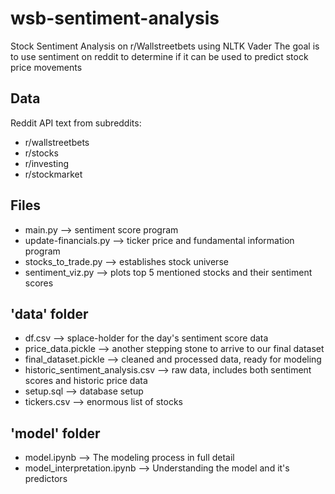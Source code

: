# wsb-sentiment-analysis
Stock Sentiment Analysis on r/Wallstreetbets using NLTK Vader
The goal is to use sentiment on reddit to determine if it can be used to predict stock price movements

## Data
Reddit API text from subreddits:
  - r/wallstreetbets
  - r/stocks
  - r/investing
  - r/stockmarket

## Files
- main.py --> sentiment score program
- update-financials.py --> ticker price and fundamental information program
- stocks_to_trade.py --> establishes stock universe
- sentiment_viz.py --> plots top 5 mentioned stocks and their sentiment scores

## 'data' folder
- df.csv --> splace-holder for the day's sentiment score data
- price_data.pickle --> another stepping stone to arrive to our final dataset
- final_dataset.pickle --> cleaned and processed data, ready for modeling
- historic_sentiment_analysis.csv --> raw data, includes both sentiment scores and historic price data
- setup.sql --> database setup
- tickers.csv --> enormous list of stocks

## 'model' folder
- model.ipynb --> The modeling process in full detail
- model_interpretation.ipynb --> Understanding the model and it's predictors